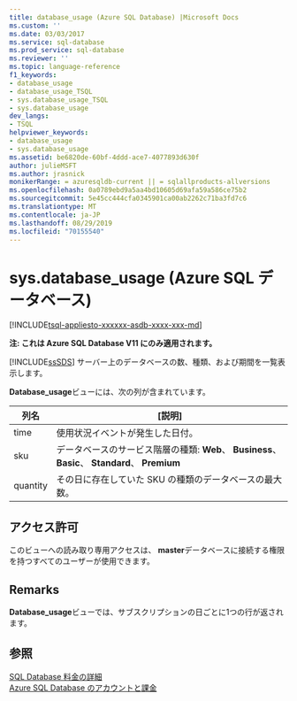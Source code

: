 ```yaml
---
title: database_usage (Azure SQL Database) |Microsoft Docs
ms.custom: ''
ms.date: 03/03/2017
ms.service: sql-database
ms.prod_service: sql-database
ms.reviewer: ''
ms.topic: language-reference
f1_keywords:
- database_usage
- database_usage_TSQL
- sys.database_usage_TSQL
- sys.database_usage
dev_langs:
- TSQL
helpviewer_keywords:
- database_usage
- sys.database_usage
ms.assetid: be6820de-60bf-4ddd-ace7-4077893d630f
author: julieMSFT
ms.author: jrasnick
monikerRange: = azuresqldb-current || = sqlallproducts-allversions
ms.openlocfilehash: 0a0789ebd9a5aa4bd10605d69afa59a586ce75b2
ms.sourcegitcommit: 5e45cc444cfa0345901ca00ab2262c71ba3fd7c6
ms.translationtype: MT
ms.contentlocale: ja-JP
ms.lasthandoff: 08/29/2019
ms.locfileid: "70155540"
---
```

# <a name="sysdatabase_usage-azure-sql-database"></a>sys.database_usage (Azure SQL データベース)
[!INCLUDE[tsql-appliesto-xxxxxx-asdb-xxxx-xxx-md](../../includes/tsql-appliesto-xxxxxx-asdb-xxxx-xxx-md.md)]

  **注: これは Azure SQL Database V11 にのみ適用されます。**  
  
 [!INCLUDE[ssSDS](../../includes/sssds-md.md)] サーバー上のデータベースの数、種類、および期間を一覧表示します。  
  
 **Database_usage**ビューには、次の列が含まれています。  
  
|列名|[説明]|  
|-----------------|-----------------|  
|time|使用状況イベントが発生した日付。|  
|sku|データベースのサービス階層の種類: **Web**、 **Business**、 **Basic**、 **Standard**、 **Premium**|  
|quantity|その日に存在していた SKU の種類のデータベースの最大数。|  
  
## <a name="permissions"></a>アクセス許可  
 このビューへの読み取り専用アクセスは、 **master**データベースに接続する権限を持つすべてのユーザーが使用できます。  
  
## <a name="remarks"></a>Remarks  
 **Database_usage**ビューでは、サブスクリプションの日ごとに1つの行が返されます。  
  
## <a name="see-also"></a>参照  
 [SQL Database 料金の詳細](https://go.microsoft.com/fwlink/?LinkID=394978)   
 [Azure SQL Database のアカウントと課金](https://msdn.microsoft.com/library/windowsazure/ee621788.aspx)  
  
  
